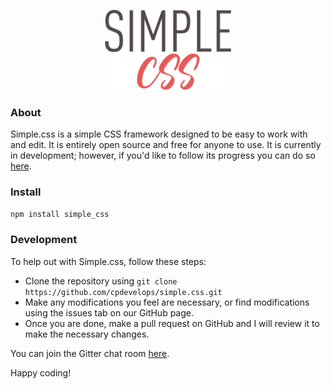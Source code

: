 <p align="center">
  <a href="http://cpdev.me/simple.css/">
    <img src="logo.svg" width="40%" alt="simple.css Logo" />
  </a>
</p>

### About
Simple.css is a simple CSS framework designed to be easy to work with and edit. It is entirely open source and free for anyone to use. It is currently in development; however, if you'd like to follow its progress you can do so [here](http://cpdev.me/simple.css/).

### Install

```npm install simple_css```

### Development
To help out with Simple.css, follow these steps:

- Clone the repository using `git clone https://github.com/cpdevelops/simple.css.git`
- Make any modifications you feel are necessary, or find modifications using the issues tab on our GitHub page.
- Once you are done, make a pull request on GitHub and I will review it to make the necessary changes.

You can join the Gitter chat room [here](https://gitter.im/draconicdevv/simple.css?utm_source=share-link&utm_medium=link&utm_campaign=share-link).

Happy coding!
